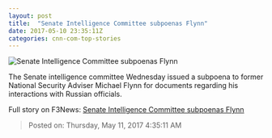 ```yaml
---
layout: post
title:  "Senate Intelligence Committee subpoenas Flynn"
date: 2017-05-10 23:35:11Z
categories: cnn-com-top-stories
---
```


![Senate Intelligence Committee subpoenas Flynn](http://i2.cdn.cnn.com/cnnnext/dam/assets/170427171139-01-michael-flynn-0201-super-tease.jpg)

The Senate intelligence committee Wednesday issued a subpoena to former National Security Adviser Michael Flynn for documents regarding his interactions with Russian officials.


Full story on F3News: [Senate Intelligence Committee subpoenas Flynn](http://www.f3nws.com/n/kGuNnC)

> Posted on: Thursday, May 11, 2017 4:35:11 AM

